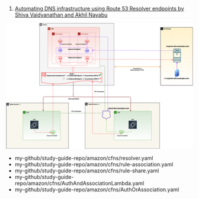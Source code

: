 
1. [Automating DNS infrastructure using Route 53 Resolver endpoints by Shiva Vaidyanathan and Akhil Nayabu](https://aws.amazon.com/blogs/networking-and-content-delivery/automating-dns-infrastructure-using-route-53-resolver-endpoints/)

<img src="./images/aws-networking-hybrid-architecure-1.png" title="aws-networking-hybrid-architecure-1.png" width="900"/>

- my-github/study-guide-repo/amazon/cfns/resolver.yaml
- my-github/study-guide-repo/amazon/cfns/rule-association.yaml
- my-github/study-guide-repo/amazon/cfns/rule-share.yaml
- my-github/study-guide-repo/amazon/cfns/AuthAndAssociationLambda.yaml
- my-github/study-guide-repo/amazon/cfns/AuthOrAssociation.yaml
